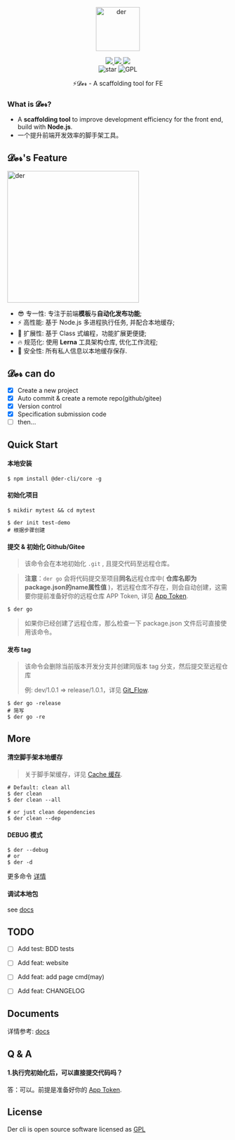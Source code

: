 <p align="center">
	<img width='100px' src='https://cdn.jsdelivr.net/gh/yesmore/img/img/logo-der.png' alt='der'/>
</p>
<p align="center">
    <a href="https://www.npmjs.org/package/@der-cli/core" target='_blank'>
    	<img src="https://img.shields.io/npm/v/@der-cli/core?logo=npm">
    </a>
    <a href="https://npmcharts.com/compare/@der-cli/core?minimal=true" target='_blank'>
    	<img src="https://img.shields.io/npm/dt/@der-cli/core?logo=npm">
    </a>
    <a href="https://www.lernajs.cn/" target='_blank'>
    	<img src="https://img.shields.io/badge/maintained%20with-lerna-cc00ff.svg?logo=lerna">
    </a>
    <br>
    <img src="https://img.shields.io/github/stars/der-cli/der-cli.svg?logo=github" alt="star"/>
	<img src="https://img.shields.io/github/license/der-cli/der-cli?logo=GNU" alt="GPL"/>
</p>
<p align="center">⚡𝓓𝓮𝓻 - A scaffolding tool for FE</p>

### What is 𝓓𝓮𝓻?

- A **scaffolding tool** to improve development efficiency for the front end, build with **Node.js**.
- 一个提升前端开发效率的脚手架工具。

## 𝓓𝓮𝓻's Feature

<img width='300px' src='https://cdn.jsdelivr.net/gh/yesmore/img/img/der.png' alt='der'/>

- 😎 专一性: 专注于前端**模板**与**自动化发布功能**;
- ⚡ 高性能: 基于 Node.js 多进程执行任务, 并配合本地缓存;
- 🔨 扩展性: 基于 Class 式编程，功能扩展更便捷;
- 🔥 规范化: 使用 **Lerna** 工具架构仓库, 优化工作流程;
- 🔰 安全性: 所有私人信息以本地缓存保存.

## 𝓓𝓮𝓻 can do

- [x] Create a new project
- [x] Auto commit & create a remote repo(github/gitee)
- [x] Version control
- [x] Specification submission code
- [ ] then...

## Quick Start

#### 本地安装

```shell
$ npm install @der-cli/core -g
```

#### 初始化项目

```shell
$ mikdir mytest && cd mytest

$ der init test-demo
# 根据步骤创建
```

#### 提交 & 初始化 Github/Gitee

> 该命令会在本地初始化 `.git` , 且提交代码至远程仓库。

> **注意**：`der go` 会将代码提交至项目**同名**远程仓库中( **仓库名即为package.json的name属性值** )，若远程仓库不存在，则会自动创建，这需要你提前准备好你的远程仓库 APP Token, 详见  [App Token](https://github.com/der-cli/der-cli/blob/master/Documents.md#App-Token).

```shell
$ der go
```

> 如果你已经创建了远程仓库，那么检查一下 package.json 文件后可直接使用该命令。

#### 发布 tag

> 该命令会删除当前版本开发分支并创建同版本 tag 分支，然后提交至远程仓库
>
> 例: dev/1.0.1 => release/1.0.1，详见 [Git_Flow](https://github.com/der-cli/der-cli/blob/master/Documents.md#Git-Flow-自动化).

```shell
$ der go -release
# 简写
$ der go -re
```

## More

#### 清空脚手架本地缓存

> 关于脚手架缓存，详见 [Cache 缓存](https://github.com/der-cli/der-cli/blob/master/Documents.md#Cache-缓存).

```shell
# Default: clean all
$ der clean
$ der clean --all

# or just clean dependencies
$ der clean --dep
```

#### DEBUG 模式

```shell
$ der --debug
# or
$ der -d
```

更多命令 [详情](https://github.com/der-cli/der-cli/blob/master/Documents.md)

#### 调试本地包

see [docs](./Documents.md)



## TODO

- [ ] Add test: BDD tests
- [ ] Add feat: website
- [ ] Add feat: add page cmd(may)
- [ ] Add feat: CHANGELOG



## Documents

详情参考: [docs](https://github.com/der-cli/der-cli/blob/master/Documents.md)



## Q & A

#### 1.执行完初始化后，可以直接提交代码吗？

答：可以。前提是准备好你的 [App Token](https://github.com/der-cli/der-cli/blob/master/Documents.md#App-Token).



## License

Der cli is open source software licensed as [GPL](LICENSE)


